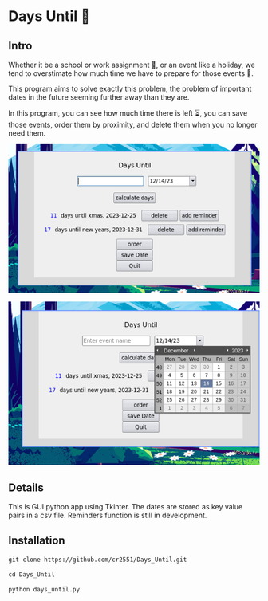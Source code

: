 # Days Until 📅

## Intro

 Whether it be a school or work assignment 🎯, or an event like a holiday, we tend to overstimate how much time we have to prepare for those events 📅.

This program aims to solve exactly this problem, the problem of important dates in the future seeming further away than they are.

In this program, you can see how much time there is left ⏳, you can save those events, order them by proximity, and delete them when you no longer need
them.

![program view](days_until_images/base.png)

![program showing date picker](days_until_images/with_calendar_entry.png)

## Details

This is GUI python app using Tkinter. The dates are stored as key value pairs in a csv file.
Reminders function is still in development.

## Installation

```shell
git clone https://github.com/cr2551/Days_Until.git
```

```shell
cd Days_Until
```

```shell
python days_until.py
```
